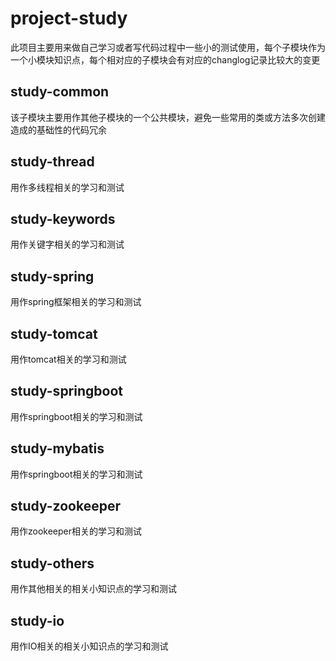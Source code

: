 # project-study
此项目主要用来做自己学习或者写代码过程中一些小的测试使用，每个子模块作为一个小模块知识点，每个相对应的子模块会有对应的changlog记录比较大的变更

## study-common
该子模块主要用作其他子模块的一个公共模块，避免一些常用的类或方法多次创建造成的基础性的代码冗余

## study-thread
用作多线程相关的学习和测试

## study-keywords
用作关键字相关的学习和测试

## study-spring
用作spring框架相关的学习和测试

## study-tomcat
用作tomcat相关的学习和测试

## study-springboot
用作springboot相关的学习和测试

## study-mybatis
用作springboot相关的学习和测试

## study-zookeeper
用作zookeeper相关的学习和测试

## study-others
用作其他相关的相关小知识点的学习和测试

## study-io
用作IO相关的相关小知识点的学习和测试